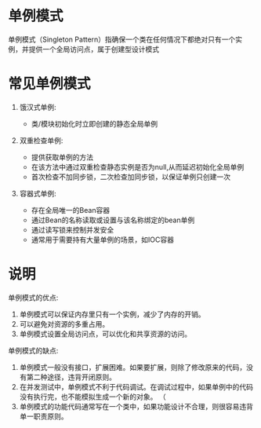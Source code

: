 # 单例模式
单例模式（Singleton Pattern）指确保一个类在任何情况下都绝对只有一个实例，并提供一个全局访问点，属于创建型设计模式

# 常见单例模式
1. 饿汉式单例:
    - 类/模块初始化时立即创建的静态全局单例

2. 双重检查单例:
    - 提供获取单例的方法
    - 在该方法中通过双重检查静态实例是否为null,从而延迟初始化全局单例
    - 首次检查不加同步锁，二次检查加同步锁，以保证单例只创建一次

3. 容器式单例:
    - 存在全局唯一的Bean容器
    - 通过Bean的名称读取或设置与该名称绑定的bean单例
    - 通过读写锁来控制并发安全
    - 通常用于需要持有大量单例的场景，如IOC容器

# 说明
单例模式的优点:
1. 单例模式可以保证内存里只有一个实例，减少了内存的开销。 
2. 可以避免对资源的多重占用。 
3. 单例模式设置全局访问点，可以优化和共享资源的访问。 

单例模式的缺点: 
1. 单例模式一般没有接口，扩展困难。如果要扩展，则除了修改原来的代码，没有第二种途径，违背开闭原则。 
2. 在并发测试中，单例模式不利于代码调试。在调试过程中，如果单例中的代码没有执行完，也不能模拟生成一个新的对象。 （
3. 单例模式的功能代码通常写在一个类中，如果功能设计不合理，则很容易违背单一职责原则。



